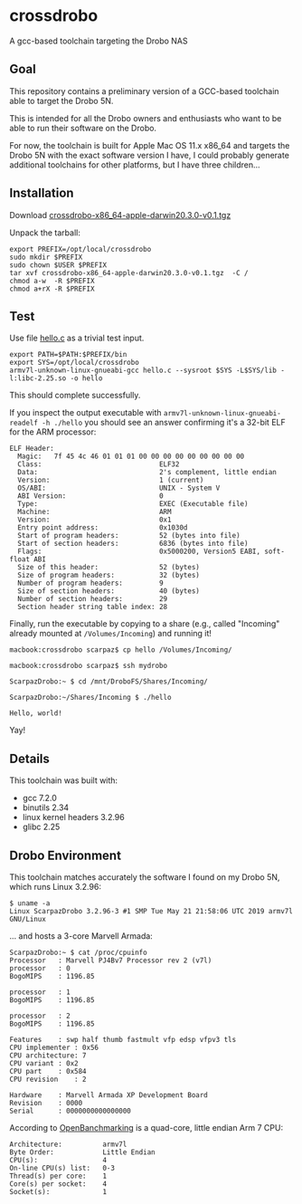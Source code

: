 # crossdrobo
A gcc-based toolchain targeting the Drobo NAS

## Goal

This repository contains a preliminary version of a GCC-based toolchain able to target the Drobo 5N.

This is intended for all the Drobo owners and enthusiasts who want to be able to run their software on the Drobo.

For now, the toolchain is built for Apple Mac OS 11.x x86_64 and targets the Drobo 5N with the exact software version I have,
I could probably generate additional toolchains for other platforms, but I have three children...


## Installation

Download [crossdrobo-x86_64-apple-darwin20.3.0-v0.1.tgz](https://github.com/scarpazza/crossdrobo/raw/main/crossdrobo-x86_64-apple-darwin20.3.0-v0.1.tgz)

Unpack the tarball:

```
export PREFIX=/opt/local/crossdrobo
sudo mkdir $PREFIX
sudo chown $USER $PREFIX
tar xvf crossdrobo-x86_64-apple-darwin20.3.0-v0.1.tgz  -C /
chmod a-w  -R $PREFIX
chmod a+rX -R $PREFIX
```

## Test

Use file [hello.c](hello.c) as a trivial test input.

```
export PATH=$PATH:$PREFIX/bin
export SYS=/opt/local/crossdrobo
armv7l-unknown-linux-gnueabi-gcc hello.c --sysroot $SYS -L$SYS/lib -l:libc-2.25.so -o hello
```
This should complete successfully.

If you inspect the output executable with  `armv7l-unknown-linux-gnueabi-readelf -h ./hello`  you should see an answer confirming it's a 32-bit ELF for the ARM processor:

```
ELF Header:
  Magic:   7f 45 4c 46 01 01 01 00 00 00 00 00 00 00 00 00
  Class:                             ELF32
  Data:                              2's complement, little endian
  Version:                           1 (current)
  OS/ABI:                            UNIX - System V
  ABI Version:                       0
  Type:                              EXEC (Executable file)
  Machine:                           ARM
  Version:                           0x1
  Entry point address:               0x1030d
  Start of program headers:          52 (bytes into file)
  Start of section headers:          6836 (bytes into file)
  Flags:                             0x5000200, Version5 EABI, soft-float ABI
  Size of this header:               52 (bytes)
  Size of program headers:           32 (bytes)
  Number of program headers:         9
  Size of section headers:           40 (bytes)
  Number of section headers:         29
  Section header string table index: 28
```

Finally, run the executable by copying to a share (e.g., called "Incoming" already mounted at `/Volumes/Incoming`) and running it!

```
macbook:crossdrobo scarpaz$ cp hello /Volumes/Incoming/

macbook:crossdrobo scarpaz$ ssh mydrobo

ScarpazDrobo:~ $ cd /mnt/DroboFS/Shares/Incoming/

ScarpazDrobo:~/Shares/Incoming $ ./hello

Hello, world!
```

Yay!


## Details

This toolchain was built with:
- gcc 7.2.0
- binutils 2.34
- linux kernel headers 3.2.96
- glibc 2.25


## Drobo Environment

This toolchain matches accurately the software I found on my Drobo 5N,
which runs Linux 3.2.96:
 
 
 ```
$ uname -a
Linux ScarpazDrobo 3.2.96-3 #1 SMP Tue May 21 21:58:06 UTC 2019 armv7l GNU/Linux
```

... and hosts a 3-core Marvell Armada:

```
ScarpazDrobo:~ $ cat /proc/cpuinfo
Processor	: Marvell PJ4Bv7 Processor rev 2 (v7l)
processor	: 0
BogoMIPS	: 1196.85

processor	: 1
BogoMIPS	: 1196.85

processor	: 2
BogoMIPS	: 1196.85

Features	: swp half thumb fastmult vfp edsp vfpv3 tls
CPU implementer	: 0x56
CPU architecture: 7
CPU variant	: 0x2
CPU part	: 0x584
CPU revision	: 2

Hardware	: Marvell Armada XP Development Board
Revision	: 0000
Serial		: 0000000000000000
```

According to [OpenBanchmarking](https://openbenchmarking.org/s/Marvell%20PJ4Bv7%20rev%202) is a quad-core, little endian Arm 7 CPU:

```
Architecture:          armv7l
Byte Order:            Little Endian
CPU(s):                4
On-line CPU(s) list:   0-3
Thread(s) per core:    1
Core(s) per socket:    4
Socket(s):             1
```

